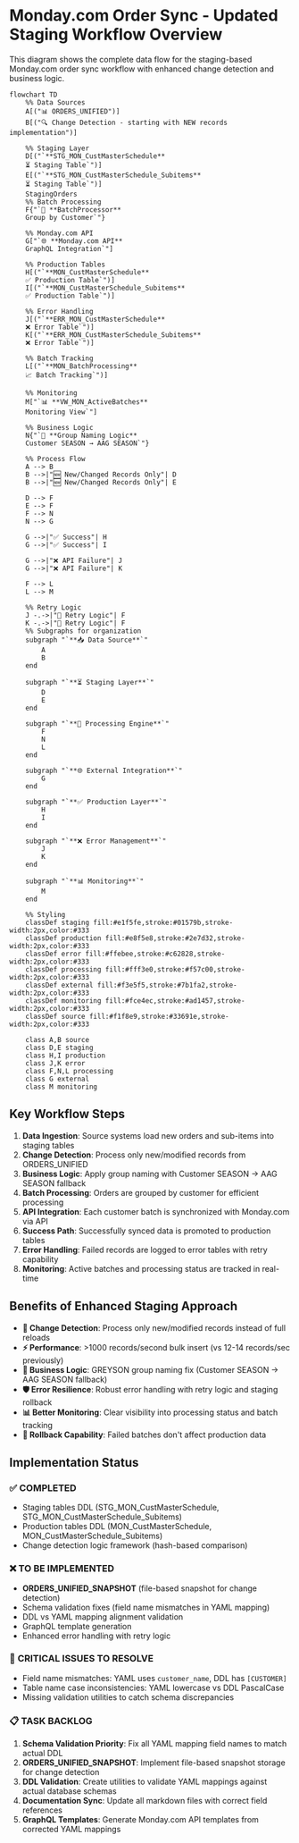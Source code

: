 # Monday.com Order Sync - Updated Staging Workflow Overview

This diagram shows the complete data flow for the staging-based Monday.com order sync workflow with enhanced change detection and business logic.

```mermaid
flowchart TD
    %% Data Sources
    A[("📊 ORDERS_UNIFIED")]
    B[("🔍 Change Detection - starting with NEW records implementation")]
    
    %% Staging Layer  
    D[("`**STG_MON_CustMasterSchedule**
    ⏳ Staging Table`")]
    E[("`**STG_MON_CustMasterSchedule_Subitems**
    ⏳ Staging Table`")]
    StagingOrders
    %% Batch Processing
    F{"`🔄 **BatchProcessor**
    Group by Customer`"}
    
    %% Monday.com API
    G["`🌐 **Monday.com API**
    GraphQL Integration`"]
    
    %% Production Tables
    H[("`**MON_CustMasterSchedule**
    ✅ Production Table`")]
    I[("`**MON_CustMasterSchedule_Subitems**
    ✅ Production Table`")]
    
    %% Error Handling
    J[("`**ERR_MON_CustMasterSchedule**
    ❌ Error Table`")]
    K[("`**ERR_MON_CustMasterSchedule_Subitems**
    ❌ Error Table`")]
    
    %% Batch Tracking
    L[("`**MON_BatchProcessing**
    📈 Batch Tracking`")]
    
    %% Monitoring
    M["`📊 **VW_MON_ActiveBatches**
    Monitoring View`"]
    
    %% Business Logic
    N{"`🎯 **Group Naming Logic**
    Customer SEASON → AAG SEASON`"}
    
    %% Process Flow
    A --> B
    B -->|"🆕 New/Changed Records Only"| D
    B -->|"🆕 New/Changed Records Only"| E
    
    D --> F
    E --> F
    F --> N
    N --> G
    
    G -->|"✅ Success"| H
    G -->|"✅ Success"| I
    
    G -->|"❌ API Failure"| J
    G -->|"❌ API Failure"| K
    
    F --> L
    L --> M
    
    %% Retry Logic
    J -.->|"🔄 Retry Logic"| F
    K -.->|"🔄 Retry Logic"| F    
    %% Subgraphs for organization
    subgraph "`**📥 Data Source**`"
        A
        B
    end
    
    subgraph "`**⏳ Staging Layer**`"
        D
        E
    end
    
    subgraph "`**🔄 Processing Engine**`"
        F
        N
        L
    end
    
    subgraph "`**🌐 External Integration**`"
        G
    end
    
    subgraph "`**✅ Production Layer**`"
        H
        I
    end
    
    subgraph "`**❌ Error Management**`"
        J
        K
    end
    
    subgraph "`**📊 Monitoring**`"
        M
    end
    
    %% Styling
    classDef staging fill:#e1f5fe,stroke:#01579b,stroke-width:2px,color:#333
    classDef production fill:#e8f5e8,stroke:#2e7d32,stroke-width:2px,color:#333
    classDef error fill:#ffebee,stroke:#c62828,stroke-width:2px,color:#333
    classDef processing fill:#fff3e0,stroke:#f57c00,stroke-width:2px,color:#333
    classDef external fill:#f3e5f5,stroke:#7b1fa2,stroke-width:2px,color:#333
    classDef monitoring fill:#fce4ec,stroke:#ad1457,stroke-width:2px,color:#333
    classDef source fill:#f1f8e9,stroke:#33691e,stroke-width:2px,color:#333
    
    class A,B source
    class D,E staging
    class H,I production
    class J,K error
    class F,N,L processing
    class G external
    class M monitoring
```

## Key Workflow Steps

1. **Data Ingestion**: Source systems load new orders and sub-items into staging tables
2. **Change Detection**: Process only new/modified records from ORDERS_UNIFIED
3. **Business Logic**: Apply group naming with Customer SEASON → AAG SEASON fallback
4. **Batch Processing**: Orders are grouped by customer for efficient processing
5. **API Integration**: Each customer batch is synchronized with Monday.com via API
6. **Success Path**: Successfully synced data is promoted to production tables
7. **Error Handling**: Failed records are logged to error tables with retry capability
8. **Monitoring**: Active batches and processing status are tracked in real-time

## Benefits of Enhanced Staging Approach

- **🔄 Change Detection**: Process only new/modified records instead of full reloads
- **⚡ Performance**: >1000 records/second bulk insert (vs 12-14 records/sec previously)
- **🎯 Business Logic**: GREYSON group naming fix (Customer SEASON → AAG SEASON fallback)
- **🛡️ Error Resilience**: Robust error handling with retry logic and staging rollback
- **📊 Better Monitoring**: Clear visibility into processing status and batch tracking
- **🔄 Rollback Capability**: Failed batches don't affect production data

## Implementation Status

### ✅ **COMPLETED**
- Staging tables DDL (STG_MON_CustMasterSchedule, STG_MON_CustMasterSchedule_Subitems)
- Production tables DDL (MON_CustMasterSchedule, MON_CustMasterSchedule_Subitems)
- Change detection logic framework (hash-based comparison)

### ❌ **TO BE IMPLEMENTED** 
- **ORDERS_UNIFIED_SNAPSHOT** (file-based snapshot for change detection)
- Schema validation fixes (field name mismatches in YAML mapping)
- DDL vs YAML mapping alignment validation
- GraphQL template generation
- Enhanced error handling with retry logic

### 🚨 **CRITICAL ISSUES TO RESOLVE**
- Field name mismatches: YAML uses `customer_name`, DDL has `[CUSTOMER]`
- Table name case inconsistencies: YAML lowercase vs DDL PascalCase
- Missing validation utilities to catch schema discrepancies

### 📋 **TASK BACKLOG**
1. **Schema Validation Priority**: Fix all YAML mapping field names to match actual DDL
2. **ORDERS_UNIFIED_SNAPSHOT**: Implement file-based snapshot storage for change detection
3. **DDL Validation**: Create utilities to validate YAML mappings against actual database schemas
4. **Documentation Sync**: Update all markdown files with correct field references
5. **GraphQL Templates**: Generate Monday.com API templates from corrected YAML mappings
